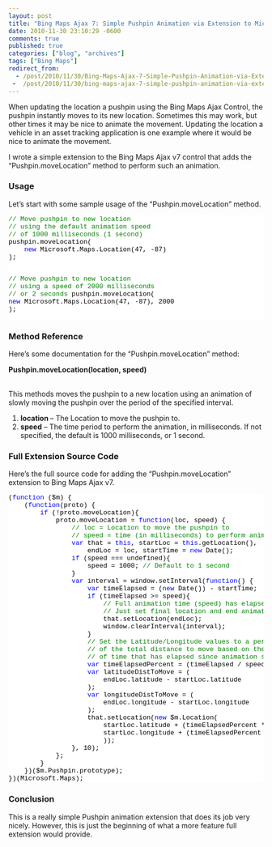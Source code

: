 ```yaml
---
layout: post
title: "Bing Maps Ajax 7: Simple Pushpin Animation via Extension to Microsoft.Maps"
date: 2010-11-30 23:10:29 -0600
comments: true
published: true
categories: ["blog", "archives"]
tags: ["Bing Maps"]
redirect_from: 
  - /post/2010/11/30/Bing-Maps-Ajax-7-Simple-Pushpin-Animation-via-Extension-to-MicrosoftMaps
 -  /post/2010/11/30/bing-maps-ajax-7-simple-pushpin-animation-via-extension-to-microsoftmaps
---
```

<!-- more -->
<p>When updating the location a pushpin using the Bing Maps Ajax Control, the pushpin instantly moves to its new location. Sometimes this may work, but other times it may be nice to animate the movement. Updating the location a vehicle in an asset tracking application is one example where it would be nice to animate the movement.</p>  <p>I wrote a simple extension to the Bing Maps Ajax v7 control that adds the “Pushpin.moveLocation” method to perform such an animation.</p>  <h3>Usage</h3>  <p>Let’s start with some sample usage of the “Pushpin.moveLocation” method.</p>  <pre class="csharpcode"><span class="rem">// Move pushpin to new location</span>
<span class="rem">// using the default animation speed</span>
<span class="rem">// of 1000 milliseconds (1 second)</span>
pushpin.moveLocation(
    <span class="kwrd">new</span> Microsoft.Maps.Location(47, -87)
);

<span class="rem">// Move pushpin to new location</span>
<span class="rem">// using a speed of 2000 milliseconds</span>
<span class="rem">// or 2 seconds</span>
pushpin.moveLocation(
    <span class="kwrd">new</span> Microsoft.Maps.Location(47, -87),
    2000
);</pre>

<h3>Method Reference</h3>

<p>Here’s some documentation for the “Pushpin.moveLocation” method:</p>

<p><strong>Pushpin.moveLocation(location, speed)</strong>

  <br />This methods moves the pushpin to a new location using an animation of slowly moving the pushpin over the period of the specified interval.</p>

<ol>
  <li><strong>location </strong>– The Location to move the pushpin to.</li>

  <li><strong>speed</strong> – The time period to perform the animation, in milliseconds. If not specified, the default is 1000 milliseconds, or 1 second.</li>
</ol>

<h3>Full Extension Source Code</h3>

<p>Here’s the full source code for adding the “Pushpin.moveLocation” extension to Bing Maps Ajax v7.</p>

<pre class="csharpcode">(<span class="kwrd">function</span> ($m) {
    (<span class="kwrd">function</span>(proto) {
        <span class="kwrd">if</span> (!proto.moveLocation){
            proto.moveLocation = <span class="kwrd">function</span>(loc, speed) {
                <span class="rem">// loc = Location to move the pushpin to</span>
                <span class="rem">// speed = time (in milliseconds) to perform animation</span>
                <span class="kwrd">var</span> that = <span class="kwrd">this</span>, startLoc = <span class="kwrd">this</span>.getLocation(),
                    endLoc = loc, startTime = <span class="kwrd">new</span> Date();
                <span class="kwrd">if</span> (speed === undefined){
                    speed = 1000; <span class="rem">// Default to 1 second</span>
                }
                <span class="kwrd">var</span> interval = window.setInterval(<span class="kwrd">function</span>() {
                    <span class="kwrd">var</span> timeElapsed = (<span class="kwrd">new</span> Date()) - startTime;
                    <span class="kwrd">if</span> (timeElapsed &gt;= speed){
                        <span class="rem">// Full animation time (speed) has elapsed</span>
                        <span class="rem">// Just set final location and end animation</span>
                        that.setLocation(endLoc);
                        window.clearInterval(interval);
                    }
                    <span class="rem">// Set the Latitude/Longitude values to a percentage</span>
                    <span class="rem">// of the total distance to move based on the amount</span>
                    <span class="rem">// of time that has elapsed since animation started.</span>
                    <span class="kwrd">var</span> timeElapsedPercent = (timeElapsed / speed);
                    <span class="kwrd">var</span> latitudeDistToMove = (
                        endLoc.latitude - startLoc.latitude
                    );
                    <span class="kwrd">var</span> longitudeDistToMove = (
                        endLoc.longitude - startLoc.longitude
                    );
                    that.setLocation(<span class="kwrd">new</span> $m.Location(
                        startLoc.latitude + (timeElapsedPercent * latitudeDistToMove),
                        startLoc.longitude + (timeElapsedPercent * longitudeDistToMove)
                        ));
                }, 10);
            };
        }
    })($m.Pushpin.prototype);
})(Microsoft.Maps);</pre>
<style type="text/css">
.csharpcode, .csharpcode pre
{
	font-size: small;
	color: black;
	font-family: consolas, "Courier New", courier, monospace;
	background-color: #ffffff;
	/*white-space: pre;*/
}
.csharpcode pre { margin: 0em; }
.csharpcode .rem { color: #008000; }
.csharpcode .kwrd { color: #0000ff; }
.csharpcode .str { color: #006080; }
.csharpcode .op { color: #0000c0; }
.csharpcode .preproc { color: #cc6633; }
.csharpcode .asp { background-color: #ffff00; }
.csharpcode .html { color: #800000; }
.csharpcode .attr { color: #ff0000; }
.csharpcode .alt 
{
	background-color: #f4f4f4;
	width: 100%;
	margin: 0em;
}
.csharpcode .lnum { color: #606060; }</style>

<h3>Conclusion</h3>

<p>This is a really simple Pushpin animation extension that does its job very nicely. However, this is just the beginning of what a more feature full extension would provide.</p>
